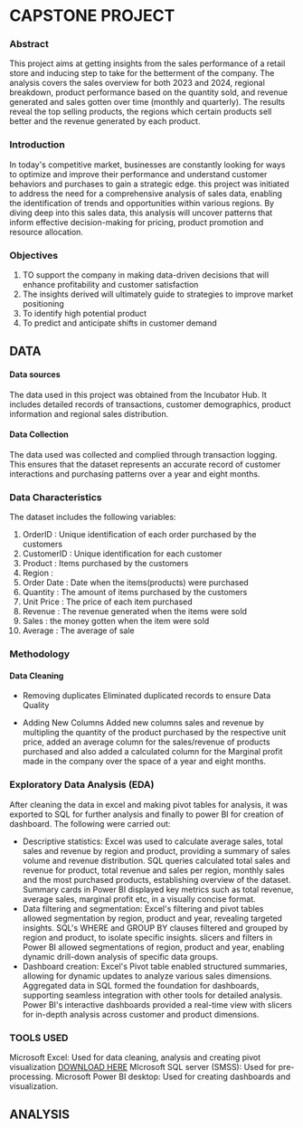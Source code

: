# CAPSTONE PROJECT

### Abstract 
This project aims at getting insights from the sales performance of a retail store and inducing step to take for the betterment of the company. The analysis covers the sales overview for both 2023 and 2024, regional breakdown, product performance based on the quantity sold, and revenue generated and sales gotten over time (monthly and quarterly). The results reveal the top selling products, the regions which certain products sell better and the revenue generated by each product.

### Introduction 
In today's competitive market, businesses are constantly looking for ways to optimize and improve their performance and understand customer behaviors and purchases to gain a strategic edge. this project was initiated to address the need for a comprehensive analysis of sales data, enabling the identification of trends and opportunities within various regions. By diving deep into this sales data, this analysis will uncover patterns that inform effective decision-making for pricing, product promotion and resource allocation.

### Objectives
1. TO support the company in making data-driven decisions that will enhance profitability and customer satisfaction
2. The insights derived will ultimately guide to strategies to improve market positioning
3. To identify high potential product
4. To predict and anticipate shifts in customer demand


## DATA 
#### Data sources
The data used in this project was obtained from the Incubator Hub. It includes detailed records of transactions, customer demographics, product information and regional sales distribution.
#### Data Collection
The data used was collected and complied through transaction logging. This ensures that the dataset represents an accurate record of customer interactions and purchasing patterns over a year and eight months.
### Data Characteristics
The dataset includes the following variables:
1. OrderID : Unique identification of each order purchased by the customers
2. CustomerID : Unique identification for each customer
3. Product : Items purchased by the customers
4. Region : 
5. Order Date : Date when the items(products) were purchased
6. Quantity : The amount of items purchased by the customers
7. Unit Price : The price of each item purchased
8. Revenue : The revenue generated when the items were sold
9. Sales : the money gotten when the item were sold
10. Average : The average of sale

### Methodology
#### Data Cleaning

* Removing duplicates
Eliminated duplicated records to ensure Data Quality

* Adding New Columns
Added new columns sales and revenue by multipling the quantity of the product purchased by the respective unit price, added an average column for the sales/revenue of products purchased and also added a calculated column for the Marginal profit made in the company over the space of a year and eight months.

### Exploratory Data Analysis (EDA)
After cleaning the data in excel and making pivot tables for analysis, it was exported to SQL for further analysis and finally to power BI for creation of dashboard. The following were carried out: 
* Descriptive statistics: Excel was used to calculate average sales, total sales and revenue by region and product, providing a summary of sales volume and revenue distribution. SQL queries calculated total sales and revenue for product, total revenue and sales per region, monthly sales and the most purchased products, establishing overview of the dataset. Summary cards in Power BI displayed key metrics such as total revenue, average sales, marginal profit etc, in a visually concise format.
* Data filtering and segmentation: Excel's filtering and pivot tables allowed segmentation by region, product and year, revealing targeted insights. SQL's WHERE and GROUP BY clauses filtered and grouped by region and product, to isolate specific insights. slicers and filters in Power BI allowed segmentations of region, product and year, enabling dynamic drill-down analysis of specific data groups.
* Dashboard creation: Excel's Pivot table enabled structured summaries, allowing for dynamic updates to analyze various sales dimensions. Aggregated data in SQL formed the foundation for dashboards, supporting seamless integration with other tools for detailed analysis. Power BI's interactive dashboards provided a real-time view with slicers for in-depth analysis across customer and product dimensions.

### TOOLS USED
Microsoft Excel: Used for data cleaning, analysis and creating pivot visualization [DOWNLOAD HERE](HTTP://WWW.MICROSOFT.COM/EN-US/MICROSOFT-365/EXCEL)
MIcrosoft SQL server (SMSS): Used for pre-processing.
Microsoft Power BI desktop: Used for creating dashboards and visualization. 

## ANALYSIS

